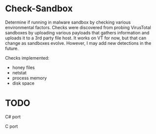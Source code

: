# Check-Sandbox
Determine if running in malware sandbox by checking various environmental factors.
Checks were discovered from probing VirusTotal sandboxes by uploading various payloads that gathers information and uploads it to a 3rd party file host.
It works on VT for now, but that can change as sandboxes evolve. However, I may add new detections in the future.

Checks implemented:
* honey files
* netstat 
* process memory
* disk space

# TODO
C# port

C port
